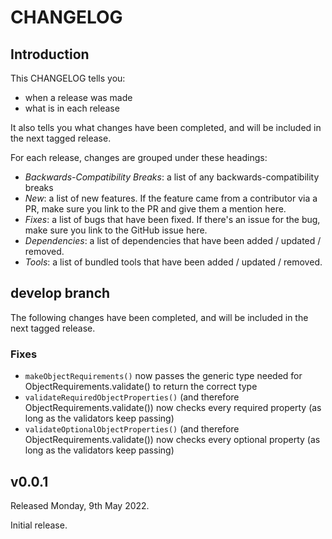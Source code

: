 # CHANGELOG

## Introduction

This CHANGELOG tells you:

* when a release was made
* what is in each release

It also tells you what changes have been completed, and will be included in the next tagged release.

For each release, changes are grouped under these headings:

* _Backwards-Compatibility Breaks_: a list of any backwards-compatibility breaks
* _New_: a list of new features. If the feature came from a contributor via a PR, make sure you link to the PR and give them a mention here.
* _Fixes_: a list of bugs that have been fixed. If there's an issue for the bug, make sure you link to the GitHub issue here.
* _Dependencies_: a list of dependencies that have been added / updated / removed.
* _Tools_: a list of bundled tools that have been added / updated / removed.

## develop branch

The following changes have been completed, and will be included in the next tagged release.

### Fixes

- `makeObjectRequirements()` now passes the generic type needed for ObjectRequirements.validate() to return the correct type
- `validateRequiredObjectProperties()` (and therefore ObjectRequirements.validate()) now checks every required property (as long as the validators keep passing)
- `validateOptionalObjectProperties()` (and therefore ObjectRequirements.validate()) now checks every optional property (as long as the validators keep passing)

## v0.0.1

Released Monday, 9th May 2022.

Initial release.
